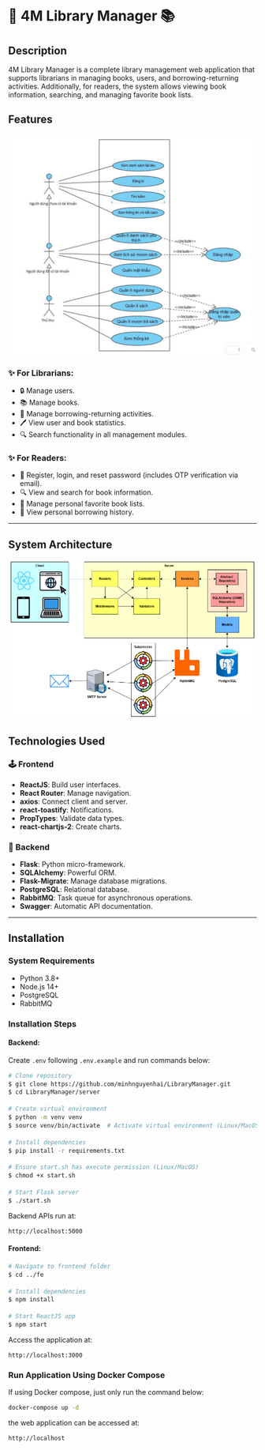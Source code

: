 # 🏢 4M Library Manager 📚

## Description
4M Library Manager is a complete library management web application that supports librarians in managing books, users, and borrowing-returning activities. Additionally, for readers, the system allows viewing book information, searching, and managing favorite book lists.

## Features

![Use Case Diagram](./docs/use-case-diagram.png)

### ✨ For Librarians:
- 🔒 Manage users.
- 📚 Manage books.
- 🔄 Manage borrowing-returning activities.
- 🖊️ View user and book statistics.
- 🔍 Search functionality in all management modules.

### ✨ For Readers:
- 👤 Register, login, and reset password (includes OTP verification via email).
- 🔍 View and search for book information.
- 🔢 Manage personal favorite book lists.
- 🔧 View personal borrowing history.

---

## System Architecture
![Architecture](./docs/architecture.png)

## Technologies Used

### 🕹️ Frontend
- **ReactJS**: Build user interfaces.
- **React Router**: Manage navigation.
- **axios**: Connect client and server.
- **react-toastify**: Notifications.
- **PropTypes**: Validate data types.
- **react-chartjs-2**: Create charts.

### 🐛 Backend
- **Flask**: Python micro-framework.
- **SQLAlchemy**: Powerful ORM.
- **Flask-Migrate**: Manage database migrations.
- **PostgreSQL**: Relational database.
- **RabbitMQ**: Task queue for asynchronous operations.
- **Swagger**: Automatic API documentation.

---

## Installation

### System Requirements
- Python 3.8+
- Node.js 14+
- PostgreSQL
- RabbitMQ

### Installation Steps

#### Backend:
Create `.env` following `.env.example` and run commands below:
```bash
# Clone repository
$ git clone https://github.com/minhnguyenhai/LibraryManager.git
$ cd LibraryManager/server

# Create virtual environment
$ python -m venv venv
$ source venv/bin/activate  # Activate virtual environment (Linux/MacOS)

# Install dependencies
$ pip install -r requirements.txt

# Ensure start.sh has execute permission (Linux/MacOS)
$ chmod +x start.sh

# Start Flask server
$ ./start.sh
```
Backend APIs run at:
```
http://localhost:5000
```

#### Frontend:
```bash
# Navigate to frontend folder
$ cd ../fe

# Install dependencies
$ npm install

# Start ReactJS app
$ npm start
```

Access the application at:
```
http://localhost:3000
```

### Run Application Using Docker Compose
If using Docker compose, just only run the command below:
```bash
docker-compose up -d
```
the web application can be accessed at:
```
http://localhost
```